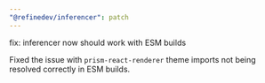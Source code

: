 ```yaml
---
"@refinedev/inferencer": patch
---
```


fix: inferencer now should work with ESM builds

Fixed the issue with `prism-react-renderer` theme imports not being resolved correctly in ESM builds.
